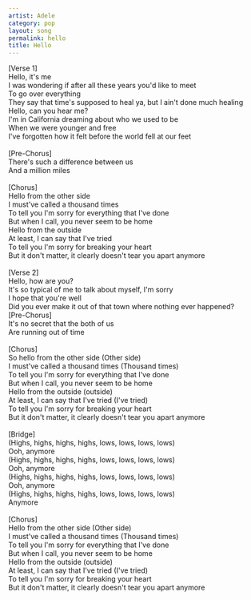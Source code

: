 ```yaml
---
artist: Adele
category: pop
layout: song
permalink: hello
title: Hello
---
```


[Verse 1]<br>
Hello, it's me<br>
I was wondering if after all these years you'd like to meet<br>
To go over everything<br>
They say that time's supposed to heal ya, but I ain't done much healing<br>
Hello, can you hear me?<br>
I'm in California dreaming about who we used to be<br>
When we were younger and free<br>
I've forgotten how it felt before the world fell at our feet<br>
<br>
[Pre-Chorus]<br>
There's such a difference between us<br>
And a million miles<br>
<br>
[Chorus]<br>
Hello from the other side<br>
I must've called a thousand times<br>
To tell you I'm sorry for everything that I've done<br>
But when I call, you never seem to be home<br>
Hello from the outside<br>
At least, I can say that I've tried<br>
To tell you I'm sorry for breaking your heart<br>
But it don't matter, it clearly doesn't tear you apart anymore<br>
<br>
[Verse 2]<br>
Hello, how are you?<br>
It's so typical of me to talk about myself, I'm sorry<br>
I hope that you're well<br>
Did you ever make it out of that town where nothing ever happened?<br>
[Pre-Chorus]<br>
It's no secret that the both of us<br>
Are running out of time<br>
<br>
[Chorus]<br>
So hello from the other side (Other side)<br>
I must've called a thousand times (Thousand times)<br>
To tell you I'm sorry for everything that I've done<br>
But when I call, you never seem to be home<br>
Hello from the outside (outside)<br>
At least, I can say that I've tried (I've tried)<br>
To tell you I'm sorry for breaking your heart<br>
But it don't matter, it clearly doesn't tear you apart anymore<br>
<br>
[Bridge]<br>
(Highs, highs, highs, highs, lows, lows, lows, lows)<br>
Ooh, anymore<br>
(Highs, highs, highs, highs, lows, lows, lows, lows)<br>
Ooh, anymore<br>
(Highs, highs, highs, highs, lows, lows, lows, lows)<br>
Ooh, anymore<br>
(Highs, highs, highs, highs, lows, lows, lows, lows)<br>
Anymore<br>
<br>
[Chorus]<br>
Hello from the other side (Other side)<br>
I must've called a thousand times (Thousand times)<br>
To tell you I'm sorry for everything that I've done<br>
But when I call, you never seem to be home<br>
Hello from the outside (outside)<br>
At least, I can say that I've tried (I've tried)<br>
To tell you I'm sorry for breaking your heart<br>
But it don't matter, it clearly doesn't tear you apart anymore
